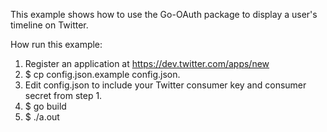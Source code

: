 This example shows how to use the Go-OAuth package to display a user's timeline on Twitter.

How run this example:

1. Register an application at https://dev.twitter.com/apps/new
2. $ cp config.json.example config.json.
3. Edit config.json to include your Twitter consumer key and consumer secret from step 1.
4. $ go build
5. $ ./a.out
